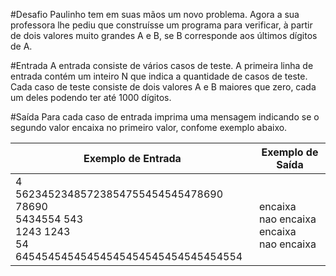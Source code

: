 #Desafio
Paulinho tem em suas mãos um novo problema. Agora a sua professora lhe pediu que construísse um programa para verificar, à partir de dois valores muito grandes A e B, se B corresponde aos últimos dígitos de A.

#Entrada
A entrada consiste de vários casos de teste. A primeira linha de entrada contém um inteiro N que indica a quantidade de casos de teste. Cada caso de teste consiste de dois valores A e B maiores que zero, cada um deles podendo ter até 1000 dígitos.

#Saída
Para cada caso de entrada imprima uma mensagem indicando se o segundo valor encaixa no primeiro valor, confome exemplo abaixo.

| Exemplo de Entrada  | Exemplo de Saída  |
|---|---|
| 4<br />56234523485723854755454545478690 78690<br />5434554 543<br />1243 1243<br />54 64545454545454545454545454545454554  | <br />encaixa<br />nao encaixa<br />encaixa<br />nao encaixa  |
